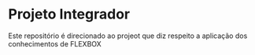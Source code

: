 # Projeto Integrador

Este repositório é direcionado ao projeot que diz respeito a aplicação dos conhecimentos de FLEXBOX